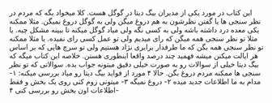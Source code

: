 این کتاب در مورد یکی از مدیران بیگ دیتا در گوگل هست. کلا میخواد بگه که مردم در نظر سنجی ها یا گفتن نظرشون به هم دروغ میگن ولی به گوگل دروغ نمیگن. مثلا ممکنه یکی معده درد داشته باشه ولی به کسی نگه ولی میاد گوگل میکنه تا ببینه مشکل چیه. یا مثلا تو نظر سنجی همه میگن که رای میدیم ولی تو عمل کسی رای نمیده. یا مثلا ممکنه تو نظر سنجی همه بگن که ما طرفدار برابری نژاد هستیم ولی تو سرچ هایی که بر اساس هر ایالت میکنن میشه فهمید چند درصد واقعا اینطوری هستن. خلاصه این کتاب میگه که بیگ دیتا خیلی از سوالات رو به صورت خیلی دقیق میتونه جواب بده. سوالاتی که تو نظر سنجی ها ممکنه مردم دروغ بگن. حالا ۴ مورد از فواید بیگ دیتا رو میاد بررسی میکنه:
۱-  مدام به ما اطلاعات جدید میده
۲- دروغ نمیگه
۳- میتونی زوم کنی روی یک بخش و فقط اطلاعات اون بخش رو بررسی کنی
۴- 